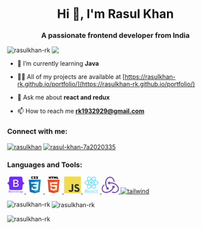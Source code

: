<h1 align="center">Hi 👋, I'm Rasul Khan</h1>
<h3 align="center">A passionate frontend developer from India</h3>
<img align="right" width="400" borderRadius="10px" src="https://user-images.githubusercontent.com/55389276/140866485-8fb1c876-9a8f-4d6a-98dc-08c4981eaf70.gif" />

<p align="left"> <img src="https://komarev.com/ghpvc/?username=rasulkhan-rk&label=Profile%20views&color=0e75b6&style=flat" alt="rasulkhan-rk" /> </p>

- 🌱 I’m currently learning **Java**

- 👨‍💻 All of my projects are available at [https://rasulkhan-rk.github.io/portfolio/](https://rasulkhan-rk.github.io/portfolio/)

- 💬 Ask me about **react and redux**

- 📫 How to reach me **rk1932929@gmail.com**

<h3 align="left">Connect with me:</h3>
<p align="left">
<a href="https://twitter.com/rasulkhan" target="blank"><img align="center" src="https://raw.githubusercontent.com/rahuldkjain/github-profile-readme-generator/master/src/images/icons/Social/twitter.svg" alt="rasulkhan" height="30" width="40" /></a>
<a href="https://linkedin.com/in/rasul-khan-7a2020335" target="blank"><img align="center" src="https://raw.githubusercontent.com/rahuldkjain/github-profile-readme-generator/master/src/images/icons/Social/linked-in-alt.svg" alt="rasul-khan-7a2020335" height="30" width="40" /></a>
</p>

<h3 align="left">Languages and Tools:</h3>
<p align="left"> <a href="https://getbootstrap.com" target="_blank" rel="noreferrer"> <img src="https://raw.githubusercontent.com/devicons/devicon/master/icons/bootstrap/bootstrap-plain-wordmark.svg" alt="bootstrap" width="40" height="40"/> </a> <a href="https://www.w3schools.com/css/" target="_blank" rel="noreferrer"> <img src="https://raw.githubusercontent.com/devicons/devicon/master/icons/css3/css3-original-wordmark.svg" alt="css3" width="40" height="40"/> </a> <a href="https://www.w3.org/html/" target="_blank" rel="noreferrer"> <img src="https://raw.githubusercontent.com/devicons/devicon/master/icons/html5/html5-original-wordmark.svg" alt="html5" width="40" height="40"/> </a> <a href="https://developer.mozilla.org/en-US/docs/Web/JavaScript" target="_blank" rel="noreferrer"> <img src="https://raw.githubusercontent.com/devicons/devicon/master/icons/javascript/javascript-original.svg" alt="javascript" width="40" height="40"/> </a> <a href="https://reactjs.org/" target="_blank" rel="noreferrer"> <img src="https://raw.githubusercontent.com/devicons/devicon/master/icons/react/react-original-wordmark.svg" alt="react" width="40" height="40"/> </a> <a href="https://redux.js.org" target="_blank" rel="noreferrer"> <img src="https://raw.githubusercontent.com/devicons/devicon/master/icons/redux/redux-original.svg" alt="redux" width="40" height="40"/> </a> <a href="https://tailwindcss.com/" target="_blank" rel="noreferrer"> <img src="https://www.vectorlogo.zone/logos/tailwindcss/tailwindcss-icon.svg" alt="tailwind" width="40" height="40"/> </a> </p>

<p><img align="left" src="https://github-readme-stats.vercel.app/api/top-langs?username=rasulkhan-rk&show_icons=true&locale=en&layout=compact" alt="rasulkhan-rk" /></p>

<p>&nbsp;<img align="center" src="https://github-readme-stats.vercel.app/api?username=rasulkhan-rk&show_icons=true&locale=en" alt="rasulkhan-rk" /></p>

<p><img align="center" src="https://github-readme-streak-stats.herokuapp.com/?user=rasulkhan-rk&" alt="rasulkhan-rk" /></p>
